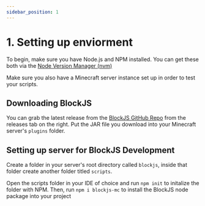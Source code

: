 ```yaml
---
sidebar_position: 1
---
```


# 1. Setting up enviorment

To begin, make sure you have Node.js and NPM installed. You can get these both via the [Node Version Manager (nvm)](https://github.com/nvm-sh/nvm)

Make sure you also have a Minecraft server instance set up in order to test your scripts.

## Downloading BlockJS

You can grab the latest release from the [BlockJS GitHub Repo](https://github.com/Block-JS/blockjs) from the releases tab on the right. Put the JAR file you download into your Minecraft server's `plugins` folder.

## Setting up server for BlockJS Development

Create a folder in your server's root directory called `blockjs`, inside that folder create another folder titled `scripts`.

Open the scripts folder in your IDE of choice and run `npm init` to initalize the folder with NPM. Then, run `npm i blockjs-mc` to install the BlockJS node package into your project
